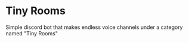 # Tiny Rooms

Simple discord bot that makes endless voice channels under a category named "Tiny Rooms"
